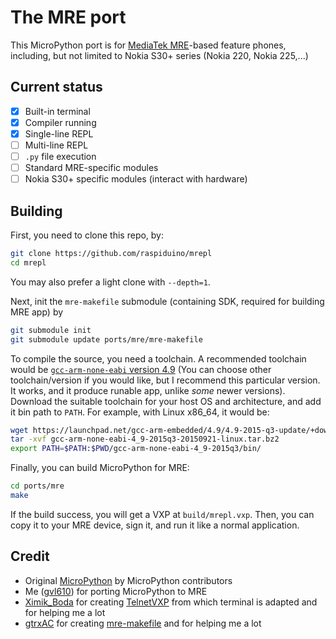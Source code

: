 # The MRE port

This MicroPython port is for [MediaTek MRE](https://lpcwiki.miraheze.org/wiki/MAUI_Runtime_Environment)-based feature phones, including, but not limited to Nokia S30+ series (Nokia 220, Nokia 225,...)

## Current status
- [x] Built-in terminal
- [x] Compiler running
- [x] Single-line REPL
- [ ] Multi-line REPL
- [ ] `.py` file execution
- [ ] Standard MRE-specific modules
- [ ] Nokia S30+ specific modules (interact with hardware)

## Building

First, you need to clone this repo, by:
```bash
git clone https://github.com/raspiduino/mrepl
cd mrepl
```

You may also prefer a light clone with `--depth=1`.

Next, init the `mre-makefile` submodule (containing SDK, required for building MRE app) by

```bash
git submodule init
git submodule update ports/mre/mre-makefile
```

To compile the source, you need a toolchain. A recommended toolchain would be [`gcc-arm-none-eabi` version 4.9](https://launchpad.net/gcc-arm-embedded/4.9/4.9-2015-q3-update) (You can choose other toolchain/version if you would like, but I recommend this particular version. It works, and it produce runable app, unlike *some* newer versions). Download the suitable toolchain for your host OS and architecture, and add it bin path to `PATH`. For example, with Linux x86_64, it would be:

```bash
wget https://launchpad.net/gcc-arm-embedded/4.9/4.9-2015-q3-update/+download/gcc-arm-none-eabi-4_9-2015q3-20150921-linux.tar.bz2
tar -xvf gcc-arm-none-eabi-4_9-2015q3-20150921-linux.tar.bz2
export PATH=$PATH:$PWD/gcc-arm-none-eabi-4_9-2015q3/bin/
```

Finally, you can build MicroPython for MRE:

```bash
cd ports/mre
make
```

If the build success, you will get a VXP at `build/mrepl.vxp`. Then, you can copy it to your MRE device, sign it, and run it like a normal application.

## Credit
- Original [MicroPython](https://github.com/micropython/micropython) by MicroPython contributors
- Me ([gvl610](https://github.com/raspiduino)) for porting MicroPython to MRE
- [Ximik_Boda](https://github.com/XimikBoda) for creating [TelnetVXP](https://github.com/XimikBoda/TelnetVXP) from which terminal is adapted and for helping me a lot
- [gtrxAC](https://github.com/gtrxAC) for creating [mre-makefile](https://github.com/gtrxAC/mre-makefile) and for helping me a lot

